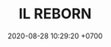 ---
layout: teamCard3
permalink: /team/:title.html
categories: LA2024JN
maincover: /assets/logos/BDLF.png
puntosLJMAYO24: 17
date: 2020-08-28 10:29:20 +0700
title: IL REBORN
route: /liga-naranja
tag: johto042024
color: black
puntosLJ202404: 12
grupo: sur
background: '#F16C38'
cover: /assets/backCard.png
team: IL REBORN
ID: IL REBORN
puntos: 
pj: 
#PARTIDO 1
j1: RONDA 1
p1: IL REBORN
pp1: TSA
bg1: rock rock
r1: 
rr1: 
pt1: 
pj1: 
#PARTIDO 2
j2: RONDA 2
p2: IL REBORN
pp2: DESCANSO
bg2: rock rock
r2: 
rr2: 
pt2: 
pj2: 
#PARTIDO 3
j3: RONDA 3
p3: TA
pp3: IL REBORN
bg3: rock
r3: 
rr3: 
pt3: 
pj3: 
#PARTIDO 4
j4: RONDA 4
p4: LEGION MEW
pp4: IL REBORN
bg4: rock 
r4: 
rr4: 
pt4: 
pj4: 
#PARTIDO 5
j5: RONDA 5
p5: IL REBORN
pp5: LEGION P&S
bg5: rock 
r5: 
rr5: 
pt5: 
pj5: 
#PARTIDO 6
j6: RONDA 6
p6: IL REBORN
pp6: EK BLACK
bg6: rock 
r6: 
rr6: 
pt6: 
pj6: 
#PARTIDO 7
j7: RONDA 7
p7:  IL REBORN
pp7: STAR-TEC
bg7: rock 
r7: 
rr7: 
pt7: 
pj7: 
#PARTIDO 8
j8: RONDA 8
p8: POA GIRLS
pp8: IL REBORN
bg8: rock 
rr8: 
r8: 
pt8: 
pj8: 
#PARTIDO 9
j9: RONDA 9
p9: RISING STARS
pp9: IL REBORN
bg9: rock 
r9: 
rr9: 
pt9: 
pj9: 
#PARTIDO 10
j10: RONDA 10
p10: IL REBORN
pp10: LOT
bg10: rock 
r10: 
rr10: 
pt10: 
pj10: 
#PARTIDO 11
j11: RONDA 11
p11: IL
pp11: 7DS
bg11: rock 
r11: 
rr11: 
pt11: 
pj11: 
hora: '21:10'
# pj: 11
# pt1: 1
# pt2: 3
# pt3: 2
# pt4: 3
# pt5: 0
# pt6: 3
# pt7: 0
# pt8: 1
# pt9: 0
# pt10: 1
# pt11: 3
# p1: ZODIAC
# r1: 2
# bg1: rock bg-warning
# rr1: 1
# pp1: DFS DMD
# p2: DFS DMD
# r2: 3
# rr2: 0
# bg2: rock bg-success
# pp2: MBO
# p3: DFS DMD
# r3: 2
# bg3: rock bg-info
# rr3: 1
# pp3: LAST BREATH
# p4:  DFS RUBY
# r4: 0
# bg4: rock bg-success
# rr4: 3
# pp4: DFS DMD
# p5:  no smite
# r5: 3
# bg5: rock bg-danger
# rr5: 0
# pp5: dfs dmd
# p6: jas
# r6: 0
# rr6: 3
# bg6: rock bg-success
# pp6: dfs dmd
# p7:  DFS DMD
# r7: 0
# rr7: 2
# bg7: rock bg-danger
# pp7: SOJ
# p8:  DFS DMD
# r8: 1
# bg8: rock bg-warning
# rr8: 2
# pp8: T. SATISFACTION
# p9:  DFS DMD
# r9: 0
# bg9: rock bg-danger
# rr9: 3
# pp9: S. VANGUARD
# p10:  HGO
# r10: 2
# rr10: 1
# bg10: rock bg-warning
# pp10: DFS DM
# p11: hg regios
# r11: 0
# rr11: 3
# bg11: rock bg-success
# pp11: dfs dmd
##torneos
rango: ACERO
bg: bg-johto 
torneo1: Lj my24
tps1: IN PROGRESS
tb1: card-johto
timg1: /assets/logos/LIGA-JOHTO.png
---